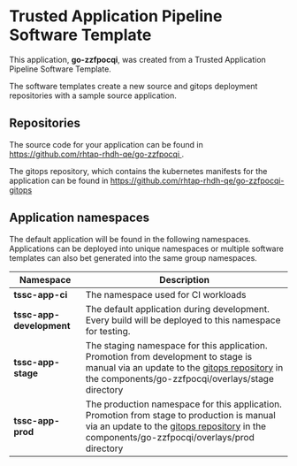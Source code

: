 # Trusted Application Pipeline Software Template

This application, **go-zzfpocqi**, was created from a Trusted Application Pipeline Software Template.

The software templates create a new source and gitops deployment repositories with a sample source application. 

## Repositories

The source code for your application can be found in [https://github.com/rhtap-rhdh-qe/go-zzfpocqi ](https://github.com/rhtap-rhdh-qe/go-zzfpocqi ).
 
The gitops repository, which contains the kubernetes manifests for the application can be found in 
[https://github.com/rhtap-rhdh-qe/go-zzfpocqi-gitops ](https://github.com/rhtap-rhdh-qe/go-zzfpocqi-gitops ) 

## Application namespaces 

The default application will be found in the following namespaces. Applications can be deployed into unique namespaces or multiple software templates can also bet generated into the same group namespaces.  

|  Namespace   |  Description   |  
| -------- | -------- |
| **tssc-app-ci** | The namespace used for CI workloads |
| **tssc-app-development** | The default application during development. Every build will be deployed to this namespace for testing. |
| **tssc-app-stage** | The staging namespace for this application. Promotion from development to stage is manual via an update to the [gitops repository](https://github.com/rhtap-rhdh-qe/go-zzfpocqi-gitops ) in the components/go-zzfpocqi/overlays/stage directory |
| **tssc-app-prod** | The production namespace for this application. Promotion from stage to production is manual via an update to the [gitops repository](https://github.com/rhtap-rhdh-qe/go-zzfpocqi-gitops ) in the components/go-zzfpocqi/overlays/prod directory |